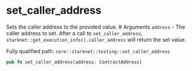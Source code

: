 # set_caller_address

Sets the caller address to the provided value.  # Arguments  `address` - The caller address to set.  After a call to `set_caller_address`, `starknet::get_execution_info().caller_address` will return the set value.

Fully qualified path: `core::starknet::testing::set_caller_address`

```rust
pub fn set_caller_address(address: ContractAddress)
```


